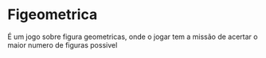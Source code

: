 # Figeometrica
É um jogo sobre figura geometricas, onde o jogar tem a missão de acertar o maior numero de figuras possivel
